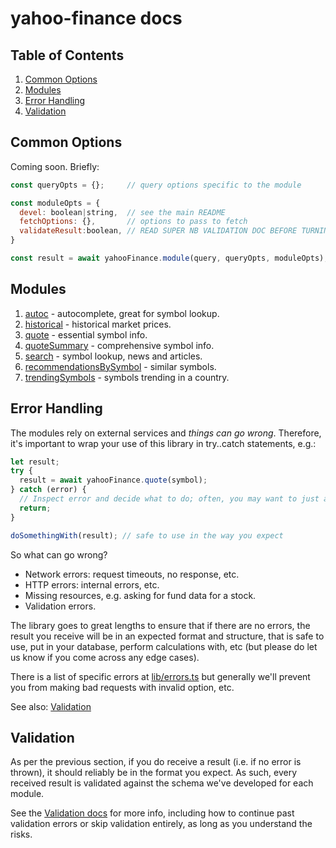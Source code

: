 # yahoo-finance docs

## Table of Contents

1. [Common Options](#common-options)
1. [Modules](#modules)
1. [Error Handling](#error-handling)
1. [Validation](./validation.md)

<a name="common-options"></a>
## Common Options

Coming soon. Briefly:

```js
const queryOpts = {};     // query options specific to the module

const moduleOpts = {
  devel: boolean|string,  // see the main README
  fetchOptions: {},       // options to pass to fetch
  validateResult:boolean, // READ SUPER NB VALIDATION DOC BEFORE TURNING THIS OFF
}

const result = await yahooFinance.module(query, queryOpts, moduleOpts);
```

<a name="modules"></a>
## Modules

1. [autoc](./modules/autoc.md) - autocomplete, great for symbol lookup.
1. [historical](./modules/historical.md) - historical market prices.
1. [quote](./modules/quote.md) - essential symbol info.
1. [quoteSummary](./modules/quoteSummary.md) - comprehensive symbol info.
1. [search](./modules/search.md) - symbol lookup, news and articles.
1. [recommendationsBySymbol](./modules/recommendationsBySymbol.md) - similar symbols.
1. [trendingSymbols](./modules/trendingSymbols.md) - symbols trending in a country.

<a name="error-handling"></a>
## Error Handling

The modules rely on external services and *things can go wrong*.  Therefore,
it's important to wrap your use of this library in try..catch statements,
e.g.:

```js
let result;
try {
  result = await yahooFinance.quote(symbol);
} catch (error) {
  // Inspect error and decide what to do; often, you may want to just abort:
  return;
}

doSomethingWith(result); // safe to use in the way you expect
```

So what can go wrong?

* Network errors: request timeouts, no response, etc.
* HTTP errors: internal errors, etc.
* Missing resources, e.g. asking for fund data for a stock.
* Validation errors.

The library goes to great lengths to ensure that if there are no errors,
the result you receive will be in an expected format and structure, that
is safe to use, put in your database, perform calculations with, etc
(but please do let us know if you come across any edge cases).

There is a list of specific errors at [lib/errors.ts](../src/lib/errors.ts)
but generally we'll prevent you from making bad requests with invalid option,
etc.

See also: [Validation](./validation.md)

## Validation

As per the previous section, if you do receive a result (i.e. if no error is
thrown), it should reliably be in the format you expect.  As such, every
received result is validated against the schema we've developed for each
module.

See the [Validation docs](./validation.md) for more info, including how to
continue past validation errors or skip validation entirely, as long as you
understand the risks.
